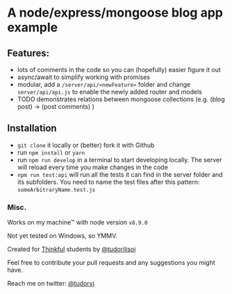 # A node/express/mongoose blog app example

## Features:
 
 - lots of comments in the code so you can (hopefully) easier figure it out
 - async/await to simplify working with promises
 - modular, add a `/server/api/<newFeature>` folder and change `server/api/api.js` to enable the newly added router and models
 - TODO demonstrates relations between mongoose collections (e.g. (blog post) -> (post comments) )
 
## Installation

- `git clone` it locally or (better) fork it with Github
- run `npm install` or `yarn` 
- run `npm run develop` in a terminal to start developing locally. The server will reload every time you make changes in the code
- `npm run test:api` will run all the tests it can find in the server folder and its subfolders. You need to name the test files after this pattern: `someArbitraryName.test.js`

### Misc.

Works on my machine™ with node version `v8.9.0` 

Not yet tested on Windows, so YMMV.

Created for [Thinkful](https://github.com/Thinkful-Ed) students by [@tudorilisoi](https://github.com/tudorilisoi)

Feel free to contribute your pull requests and any suggestions you might have.

Reach me on twitter: [@tudorvi](https://twitter.com/tudorvi)



